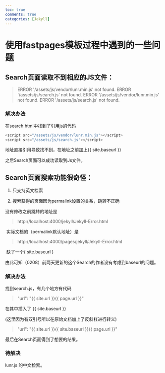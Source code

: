 ```yaml
---
toc: true
comments: true
categories: [Jekyll]
---
```




# 使用fastpages模板过程中遇到的一些问题



## Search页面读取不到相应的JS文件：

> ERROR '/assets/js/vendor/lunr.min.js' not found.
> ERROR '/assets/js/search.js' not found.
> ERROR '/assets/js/vendor/lunr.min.js' not found.
> ERROR '/assets/js/search.js' not found.

### 解决办法

在search.html中找到了引用js的代码

```js
<script src="/assets/js/vendor/lunr.min.js"></script>
<script src="/assets/js/search.js"></script>
```

地址直接引用导致找不到，在地址之前加上\{\{ site.baseurl \}\}

之后Search页面可以成功读取到Js文件。

## Search页面搜索功能很奇怪：

1. 只支持英文检索

2. 搜索获得的页面因为permalink设置的关系，跳转不正确

没有修改之前跳转的地址是

> http://localhost:4000/jekyll/Jekyll-Error.html

​		实际文档的（permalink默认地址）是

> http://localhost:4000/pages/jekyll/Jekyll-Error.html

​	缺了一个{ site.baseurl }

由此可知（0208）前两天更新的这个Search的作者没有考虑到baseurl的问题。

### 解决办法

找到search.js，有几个地方有代码

> "url": "\{\{ site.url \}\}\{\{ page.url \}\}"

在其中插入了 \{\{ site.baseurl \}\} 

(这里因为有双引号所以在原始文档加上了反斜杠进行转义)

> "url": "\{\{ site.url \}\}\{\{ site.baseurl \}\}\{\{ page.url \}\}"

最后在Search页面得到了想要的结果。

### 待解决

lunr.js 的中文检索。

